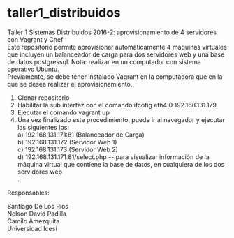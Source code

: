 # taller1_distribuidos
Taller 1 Sistemas Distribuidos 2016-2: aprovisionamiento de 4 servidores con Vagrant y Chef <br>
Este repositorio permite aprovisionar automáticamente 4 máquinas virtuales que incluyen un balanceador de carga para dos servidores web y una base de datos postgressql. 
Nota: realizar en un computador con sistema operativo Ubuntu. <br>
Previamente, se debe tener instalado Vagrant en la computadora que en la que se desea realizar el aprovisionamiento. <br>
1. Clonar repositorio <br>
2. Habilitar la sub.interfaz con el comando ifcofig eth4:0 192.168.131.179 <br>
4. Ejecutar el comando vagrant up <br>
5. Una vez finalizado este procedimiento, puede ir al navegador y ejecutar las siguientes Ips: <br>
  a) 192.168.131.171:81 (Balanceador de Carga) <br>
  b) 192.168.131.172 (Servidor Web 1) <br>
  c) 192.168.131.173 (Servidor Web 2) <br>
  d) 192.168.131.171:81/select.php -- para visualizar información de la máquina virtual que contiene la base de datos, en cualquiera de los dos servidores web <br>. 

Responsables: <br>

Santiago De Los Ríos <br>
Nelson David Padilla <br>
Camilo Amezquita <br>
Universidad Icesi <br>
